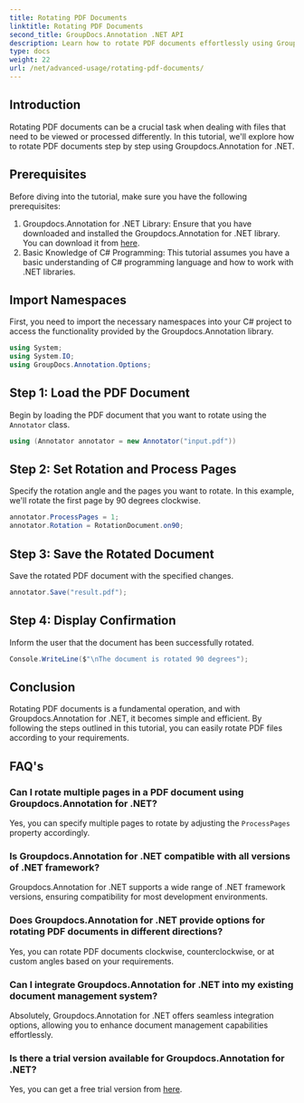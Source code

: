 ```yaml
---
title: Rotating PDF Documents
linktitle: Rotating PDF Documents
second_title: GroupDocs.Annotation .NET API
description: Learn how to rotate PDF documents effortlessly using Groupdocs.Annotation for .NET. Improve document management efficiency.
type: docs
weight: 22
url: /net/advanced-usage/rotating-pdf-documents/
---
```

## Introduction
Rotating PDF documents can be a crucial task when dealing with files that need to be viewed or processed differently. In this tutorial, we'll explore how to rotate PDF documents step by step using Groupdocs.Annotation for .NET.
## Prerequisites
Before diving into the tutorial, make sure you have the following prerequisites:
1. Groupdocs.Annotation for .NET Library: Ensure that you have downloaded and installed the Groupdocs.Annotation for .NET library. You can download it from [here](https://releases.groupdocs.com/annotation/net/).
2. Basic Knowledge of C# Programming: This tutorial assumes you have a basic understanding of C# programming language and how to work with .NET libraries.

## Import Namespaces
First, you need to import the necessary namespaces into your C# project to access the functionality provided by the Groupdocs.Annotation library.
```csharp
using System;
using System.IO;
using GroupDocs.Annotation.Options;
```
## Step 1: Load the PDF Document
Begin by loading the PDF document that you want to rotate using the `Annotator` class.
```csharp
using (Annotator annotator = new Annotator("input.pdf"))
```
## Step 2: Set Rotation and Process Pages
Specify the rotation angle and the pages you want to rotate. In this example, we'll rotate the first page by 90 degrees clockwise.
```csharp
annotator.ProcessPages = 1;
annotator.Rotation = RotationDocument.on90;
```
## Step 3: Save the Rotated Document
Save the rotated PDF document with the specified changes.
```csharp
annotator.Save("result.pdf");
```
## Step 4: Display Confirmation
Inform the user that the document has been successfully rotated.
```csharp
Console.WriteLine($"\nThe document is rotated 90 degrees");
```

## Conclusion
Rotating PDF documents is a fundamental operation, and with Groupdocs.Annotation for .NET, it becomes simple and efficient. By following the steps outlined in this tutorial, you can easily rotate PDF files according to your requirements.
## FAQ's
### Can I rotate multiple pages in a PDF document using Groupdocs.Annotation for .NET?
Yes, you can specify multiple pages to rotate by adjusting the `ProcessPages` property accordingly.
### Is Groupdocs.Annotation for .NET compatible with all versions of .NET framework?
Groupdocs.Annotation for .NET supports a wide range of .NET framework versions, ensuring compatibility for most development environments.
### Does Groupdocs.Annotation for .NET provide options for rotating PDF documents in different directions?
Yes, you can rotate PDF documents clockwise, counterclockwise, or at custom angles based on your requirements.
### Can I integrate Groupdocs.Annotation for .NET into my existing document management system?
Absolutely, Groupdocs.Annotation for .NET offers seamless integration options, allowing you to enhance document management capabilities effortlessly.
### Is there a trial version available for Groupdocs.Annotation for .NET?
Yes, you can get a free trial version from [here](https://releases.groupdocs.com/).
